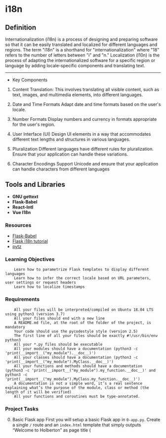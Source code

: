 # i18n

## Definition

Internationalization (i18n) is a process of designing and preparing software so that it can be easily translated and localized for different languages and regions. The term "i18n" is a shorthand for "internationalization" where "18" refers to the number of letters between "i" and "n."
Localization (l10n) is the process of adapting the internationalized software for a specific region or language by adding locale-specific components and translating text.

---

- Key Components

1. Content Translation:
   This involves translating all visible content, such as text, images, and multimedia elements, into different languages.

2. Date and Time Formats
   Adapt date and time formats based on the user's locale.

3. Number Formats
   Display numbers and currency in formats appropriate for the user's region.

4. User Interface (UI)
   Design UI elements in a way that accommodates different text lengths and structures in various languages.

5. Pluralization
   Different languages have different rules for pluralization. Ensure that your application can handle these variations.

6. Character Encodings
   Support Unicode and ensure that your application can handle characters from different languages

## Tools and Libraries

- **GNU gettext**
- **Flask-Babel**
- **React-Intl**
- **Vue I18n**

### Resources

- [Flask-Babel](https://python-babel.github.io/flask-babel/)
- [Flask i18n tutorial](https://blog.miguelgrinberg.com/post/the-flask-mega-tutorial-part-xiii-i18n-and-l10n)
- [pytz](https://sourceforge.net/directory/software-development/linux/)

### Learning Objectives

```
    Learn how to parametrize Flask templates to display different languages
    Learn how to infer the correct locale based on URL parameters, user settings or request headers
    Learn how to localize timestamps
```

### Requirements

```
    All your files will be interpreted/compiled on Ubuntu 18.04 LTS using python3 (version 3.7)
    All your files should end with a new line
    A README.md file, at the root of the folder of the project, is mandatory
    Your code should use the pycodestyle style (version 2.5)
    The first line of all your files should be exactly #!/usr/bin/env python3
    All your *.py files should be executable
    All your modules should have a documentation (python3 -c 'print(__import__("my_module").__doc__)')
    All your classes should have a documentation (python3 -c 'print(__import__("my_module").MyClass.__doc__)')
    All your functions and methods should have a documentation (python3 -c 'print(__import__("my_module").my_function.__doc__)' and python3 -c 'print(__import__("my_module").MyClass.my_function.__doc__)')
    A documentation is not a simple word, it’s a real sentence explaining what’s the purpose of the module, class or method (the length of it will be verified)
    All your functions and coroutines must be type-annotated.
```

### Project Tasks

0. Basic Flask app
   First you will setup a basic Flask app in `0-app.py`. Create a single `/` route and an `index.html` template that simply outputs “Welcome to Holberton” as page title (<title>) and “Hello world” as header (<h1>).

1. Basic Babel setup
   Then instantiate the `Babel` object in your app. Store it in a module-level variable named `babel`.
   In order to configure available languages in our app, you will create a `Config` class that has a `LANGUAGES` class attribute equal to `["en", "fr"]`
   Use `Config` to set Babel’s default locale `("en")` and timezone`("UTC")`
   Use that class as config for your Flask app

2. Get locale from request
   Create `a get_locale` function with the `babel.localeselector` decorator. Use `request.accept_languages` to determine the best match with our supported languages.

3. Parametrize templates
   Use the `_` or `gettext` function to parametrize your templates. Use the message IDs `home_title` and `home_header`.Create a `babel.cfg` file containing

```
[python: **.py]
[jinja2: **/templates/**.html]
extensions=jinja2.ext.autoescape,jinja2.ext.with_
```

Then initialize your translations with

```
$ pybabel extract -F babel.cfg -o messages.pot .
```

and your two dictionaries with

```
$ pybabel init -i messages.pot -d translations -l en
$ pybabel init -i messages.pot -d translations -l fr
```

Then edit files `translations/[en|fr]/LC_MESSAGES/messages.po` to provide the correct value for each message ID for each language. Use the following translations:

| msgid       | English                | French                     |
| ----------- | ---------------------- | -------------------------- |
| home_title  | "Welcome to Holberton" | "Bienvenue chez Holberton" |
| home_header | "Hello world!"         | "Bonjour monde!"           |

4. Force locale with URL parameter
